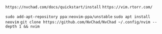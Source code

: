 ```https://nvchad.com/docs/quickstart/install```
```https://vim.rtorr.com/```


```sudo add-apt-repository ppa:neovim-ppa/unstable```
```sudo apt install neovim```
```git clone https://github.com/NvChad/NvChad ~/.config/nvim --depth 1 && nvim```